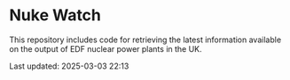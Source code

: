 # Nuke Watch

This repository includes code for retrieving the latest information available on the output of EDF nuclear power plants in the UK.

Last updated: 2025-03-03 22:13